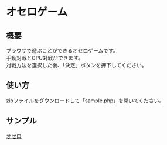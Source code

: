 <h1>オセロゲーム</h1>
<h2>概要</h2>
ブラウザで遊ぶことができるオセロゲームです。<br>
手動対戦とCPU対戦ができます。<br>
対戦方法を選択した後、「決定」ボタンを押下してください。
<h2>使い方</h2>
zipファイルをダウンロードして「sample.php」を開いてください。
<h2>サンプル</h2>
<a href="http://integralsen.s322.xrea.com/index.php">オセロ</a>
